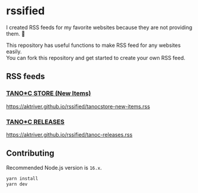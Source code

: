 # rssified

I created RSS feeds for my favorite websites because they are not providing them. 🥺

This repository has useful functions to make RSS feed for any websites easily.<br>
You can fork this repository and get started to create your own RSS feed.

## RSS feeds

### [TANO\*C STORE (New Items)](https://www.tanocstore.net/)

https://aktriver.github.io/rssified/tanocstore-new-items.rss

### [TANO\*C RELEASES](http://www.tano-c.net/release/)

https://aktriver.github.io/rssified/tanoc-releases.rss

## Contributing

Recommended Node.js version is `16.x`.

```sh
yarn install
yarn dev
```
